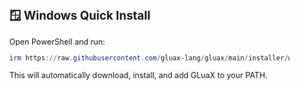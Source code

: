 ## 🪟 Windows Quick Install

Open PowerShell and run:

```powershell
irm https://raw.githubusercontent.com/gluax-lang/gluax/main/installer/windows.ps1 | iex
```

This will automatically download, install, and add GLuaX to your PATH.
